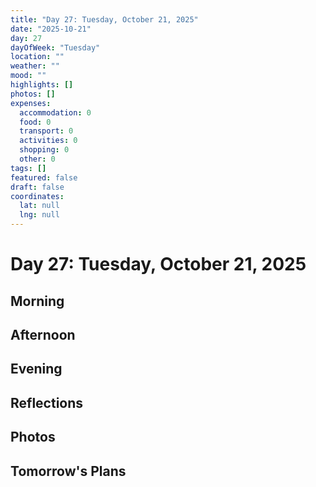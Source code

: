 ```yaml
---
title: "Day 27: Tuesday, October 21, 2025"
date: "2025-10-21"
day: 27
dayOfWeek: "Tuesday"
location: ""
weather: ""
mood: ""
highlights: []
photos: []
expenses:
  accommodation: 0
  food: 0
  transport: 0
  activities: 0
  shopping: 0
  other: 0
tags: []
featured: false
draft: false
coordinates:
  lat: null
  lng: null
---
```


# Day 27: Tuesday, October 21, 2025

## Morning

## Afternoon

## Evening

## Reflections

## Photos

## Tomorrow's Plans
